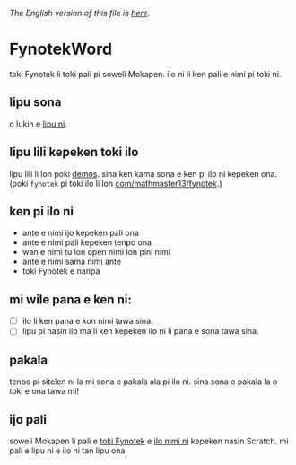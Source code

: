 *The English version of this file is [here](README.md).*

# FynotekWord
toki Fynotek li toki pali pi soweli Mokapen. ilo ni li ken pali e nimi pi toki ni.

## lipu sona
o lukin e [lipu ni](https://mathmaster13.github.io/FynotekWord/overview-tree.html).

## lipu lili kepeken toki ilo
lipu lili li lon poki [demos](demos). sina ken kama sona e ken pi ilo ni kepeken ona. (poki `fynotek` pi toki ilo li lon [com/mathmaster13/fynotek](com/mathmaster13/fynotek).)

## ken pi ilo ni
- ante e nimi ijo kepeken pali ona
- ante e nimi pali kepeken tenpo ona
- wan e nimi tu lon open nimi lon pini nimi
- ante e nimi sama nimi ante
- toki Fynotek e nanpa

## mi wile pana e ken ni:
- [ ] ilo li ken pana e kon nimi tawa sina.
- [ ] lipu pi nasin ilo ma li ken kepeken ilo ni li pana e sona tawa sina.

## pakala
tenpo pi sitelen ni la mi sona e pakala ala pi ilo ni. sina sona e pakala la o toki e ona tawa mi!

## ijo pali
soweli Mokapen li pali e [toki Fynotek](https://linktr.ee/fynotek "lipu pi kama sona") e [ilo nimi ni](https://scratch.mit.edu/projects/584256352/ "Fynotek Conjugator in Scratch") kepeken nasin Scratch. mi pali e lipu ni e ilo ni tan lipu ona.
